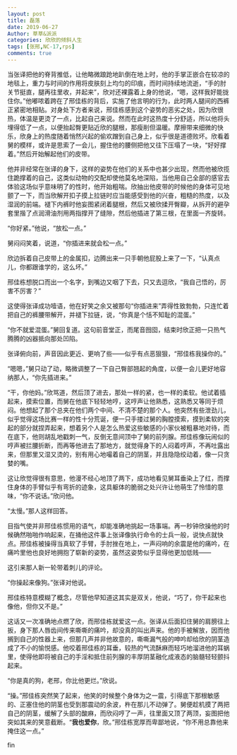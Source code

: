```yaml
---
layout: post
title: 磊落
date: 2019-06-27
Author: 草草&派派
categories: 欣欣的倾斜人生
tags: [张邢,NC-17,rps]
comments: true
---
```


当张译把他的脊背推低，让他略微踉跄地趴倒在地上时，他的手掌正嵌合在较凉的地毯上，重力与时间的作用将皮肤刻上均匀的印痕，而时间持续地流逝，“手的肘关节挺直，腿再往里收，并起来”，欣对还裸露着上身的他说，“嗯，这样我好能拢住你。”他嘟哝着跨在了邢佳栋的背后，实施了他言明的行为，此时两人腿间的西裤正紧密地相贴。对身处下方者来说，邢佳栋感到这个姿势的恶劣之处，因为欣很热，体温是更烫了一点，比起自己来说。然而在此时这热度十分舒适，所以他将头埋得低了一点，以便抬起臀更贴近欣的腿根，那瘦削但温暖。摩擦带来细微的快乐，欣身上的热度随着悄然兴起的偷欢蹭到自己身上，似乎很是道德败坏。欣看着舅的模样，或许是思索了一会儿，握住他的腰侧把他又往下压塌了一块，“好好撑着。”然后开始解起他们的皮带。

他并非经常在张译的身下，这样的姿势在他们的关系中也甚少出现，然而他被欣揽住跪撑着的自己，这类似动物的交配却使他莫名地深陷，当他用自己全部的感官去体验这场似乎意味明了的性时，他开始粗喘。欣抽出他皮带的时候他的身体可见地颤了一下，而当欣解开扣子摸上拉链时应当能感受到他的兴奋，粗糙的热度，以及湿润的前端。褪下内裤时他妄图紧闭着腿根，然后又被欣揉开臀瓣，从拆开的避孕套里揩了点润滑油剂用两指撑开了缝隙，然后他插进了第三根，在里面一齐旋转。

“你好紧。”他说，“放松一点。”

舅闷闷笑着，说道，“你插进来就会松一点。”

欣边拆着自己皮带上的金属扣，边腾出来一只手朝他屁股上来了一下，“认真点儿，你都跟谁学的，这么坏。”

邢佳栋想脱口而出一个名字，到嘴边又咽了下去，只又去逗欣，“我自己悟的，厉害不厉害？”

这使得张译成功噎语，他在好笑之余又被那句“你插进来”弄得性致勃勃，只连忙着把自己的裤腰带解开，并褪下拉链，说，“你真是个恬不知耻的混蛋。”

“你不就爱混蛋。”舅回复道。这句前音堂正，而尾音囫囵，结束时欣正把一只热气腾腾的凶器抵向那处凹陷。

张译俯向前，声音因此更近、更响了些——似乎有点恶狠狠，“邢佳栋我操你的。”

“嗯嗯，”舅只动了动，略微调整了一下自己臀部翘起的角度，以便一会儿更好地容纳那人，“你先插进来。”

“干，你他妈。”欣骂道，然后顶了进去，那处一样的紧，也一样的柔软。他试着插起来，摸索位置，而舅在他底下轻轻地哼，这哼声让他熟悉，这熟悉又等同于烦闷。他想起了那个总夹在他们两个中间、不清不楚的那个人。他突然有些泄劲儿，似乎觉得这场比赛一样的性十分荒诞，便一只手搂过舅的胸膛摸索，摸到柔软的突起的部分就捏弄起来，想着另个人是怎么热爱这些敏感的小家伙被粗暴地对待，而在底下，他则胡乱地戳刺一气，反倒无意间顶中了舅的前列腺。邢佳栋像玩闹似的哼声被拦腰折断，而再等他进去了那地方，就觉得身下的人闷着哼声，不再吐露出来，但那里又湿又烫的，别有用心地嘬着自己的阴茎，并且隐隐绞动着，像一只贪婪的嘴。

这让欣觉得很有意思，他漫不经心地顶了两下，成功地看见舅耳垂染上了红，而撑住身体的手臂似乎有弯折的迹象，这具躯体的脆弱之处兴许让他萌生了怜惜的意味，“你不说话。”欣问他。

“太慢。”那人这样回答。

目指气使并非邢佳栋惯用的语气，却能准确地挑起一场事端。再一秒钟欣操他的时候确然啪啪作响起来，在捅他这件事上张译像执行命令的士兵一般，说快点就快点。邢佳栋被操得当真软了手臂，手肘挫在地上，一声闷响的余震是他的痛吟，在痛吟里他也良好地拥抱了崭新的姿势，虽然这姿势似乎显得他更加低贱——

这引来那人新一轮带着刺儿的评论。

“你操起来像狗。”张译对他说。

邢佳栋特意模糊了概念，尽管他早知道这其实是双关，他说，“巧了，你干起来也像他，但你又不是。”

这话又一次准确地点燃了欣，而邢佳栋就爱这一点。张译从后面扣住舅的肩膀往上扳，身下那人唇齿间传来嘶嘶的痛吟，却没真的叫出声来。他的手被解放，因而他搁到自己的性器上来，但那几声并非他故意的，嘶嘶漏气般的呻吟却给欣的阴茎造成了不小的愉悦感。他咬着邢佳栋的耳垂，较热的气流酥麻而轻巧地溜进他的耳蜗里，使得他即将被自己的手淫和抵住前列腺的丰厚阴茎融化成液态的脑髓轻轻颤抖起来。

“你是真的狗，老邢，你比他更烂。”欣说。

“操。”邢佳栋突然笑了起来，他笑的时候整个身体为之一震，引得底下那根敏感的、正塞住他的阴茎也受到那震动的余波，杵在那儿不动弹了。舅便趁机摸了两把自己的阴茎，缓解了头部的酸麻，而欣闷哼了一声，往里面又顶了两顶，妄图把他突如其来的笑意截断。“**我也爱你**，欣。”邢佳栋宽厚而卑鄙地说，“你不用总靠他来掩住这一点。”



fin
